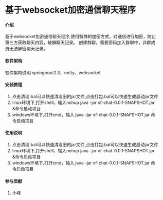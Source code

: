 # 基于websocket加密通信聊天程序

#### 介绍
基于websocket加密通信聊天程序,使用特殊的加密方式，对通信进行加密，防止第三方获取聊天内容，破解聊天记录。
创建群聊，需要密码加入群聊中，非群成员无法解密聊天记录。

#### 软件架构
软件架构说明
springboot2.3、netty、websocket

#### 安装教程

1.  点击清理.bat可以快速清理旧的jar文件,点击打包.bat可以快速生成启动jar文件
2.  linux环境下,打开shell，输入nohup java -jar xf-chat-0.0.1-SNAPSHOT.jar &命令启动项目
3.  windows环境下,打开cmd，输入 java -jar xf-chat-0.0.1-SNAPSHOT.jar 命令启动项目

#### 使用说明

1.  点击清理.bat可以快速清理旧的jar文件,点击打包.bat可以快速生成启动jar文件
2.  linux环境下,打开shell，输入nohup java -jar xf-chat-0.0.1-SNAPSHOT.jar &命令启动项目
3.  windows环境下,打开cmd，输入 java -jar xf-chat-0.0.1-SNAPSHOT.jar 命令启动项目

#### 参与贡献

1.  小峰

